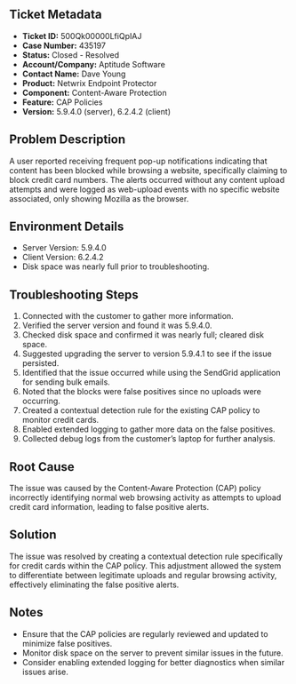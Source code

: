 ## Ticket Metadata
- **Ticket ID:** 500Qk00000LfiQpIAJ
- **Case Number:** 435197
- **Status:** Closed - Resolved
- **Account/Company:** Aptitude Software
- **Contact Name:** Dave Young
- **Product:** Netwrix Endpoint Protector
- **Component:** Content-Aware Protection
- **Feature:** CAP Policies
- **Version:** 5.9.4.0 (server), 6.2.4.2 (client)

## Problem Description
A user reported receiving frequent pop-up notifications indicating that content has been blocked while browsing a website, specifically claiming to block credit card numbers. The alerts occurred without any content upload attempts and were logged as web-upload events with no specific website associated, only showing Mozilla as the browser.

## Environment Details
- Server Version: 5.9.4.0
- Client Version: 6.2.4.2
- Disk space was nearly full prior to troubleshooting.

## Troubleshooting Steps
1. Connected with the customer to gather more information.
2. Verified the server version and found it was 5.9.4.0.
3. Checked disk space and confirmed it was nearly full; cleared disk space.
4. Suggested upgrading the server to version 5.9.4.1 to see if the issue persisted.
5. Identified that the issue occurred while using the SendGrid application for sending bulk emails.
6. Noted that the blocks were false positives since no uploads were occurring.
7. Created a contextual detection rule for the existing CAP policy to monitor credit cards.
8. Enabled extended logging to gather more data on the false positives.
9. Collected debug logs from the customer’s laptop for further analysis.

## Root Cause
The issue was caused by the Content-Aware Protection (CAP) policy incorrectly identifying normal web browsing activity as attempts to upload credit card information, leading to false positive alerts.

## Solution
The issue was resolved by creating a contextual detection rule specifically for credit cards within the CAP policy. This adjustment allowed the system to differentiate between legitimate uploads and regular browsing activity, effectively eliminating the false positive alerts.

## Notes
- Ensure that the CAP policies are regularly reviewed and updated to minimize false positives.
- Monitor disk space on the server to prevent similar issues in the future.
- Consider enabling extended logging for better diagnostics when similar issues arise.